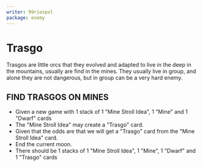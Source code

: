 ```yaml
---
writer: 99riospol
package: enemy
---
```


# Trasgo

Trasgos are little orcs that they evolved and adapted to live in the deep in the mountains, usually are find in the 
mines. They usually live in group, and alone they are not dangerous, but in group can be a very hard enemy.
## FIND TRASGOS ON MINES

 * Given a new game with 1 stack of 1 "Mine Stroll Idea", 1 "Mine" and 1 "Dwarf" cards
 * The "Mine Stroll Idea" may create a "Trasgo" card.
 * Given that the odds are that we will get a "Trasgo" card from the "Mine Stroll Idea" card.
 * End the current moon.
 * There should be 1 stacks of 1 "Mine Stroll Idea", 1 "Mine", 1 "Dwarf" and 1 "Trasgo" cards
